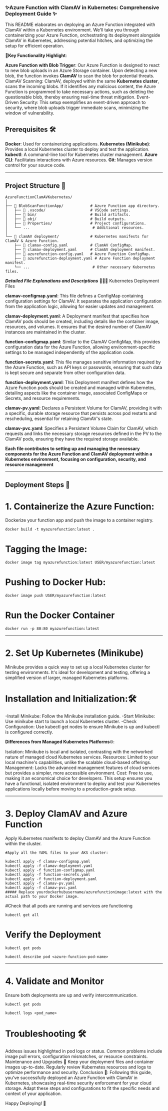 ### ✨Azure Function with ClamAV in Kubernetes: Comprehensive Deployment Guide ✨

This README elaborates on deploying an Azure Function integrated with ClamAV within a Kubernetes environment. We'll take you through containerizing your Azure Function, orchestrating its deployment alongside ClamAV in Kubernetes, addressing potential hitches, and optimizing the setup for efficient operation.

🌟**Key Functionality Highlight**:

**Azure Function with Blob Trigger**: Our Azure Function is designed to react to new blob uploads in an Azure Storage container. Upon detecting a new blob, the function invokes **ClamAV** to scan the blob for potential threats.
ClamAV Scanning: ClamAV, deployed within the same **Kubernetes cluster**, scans the incoming blobs. If it identifies any malicious content, the Azure Function is programmed to take necessary actions, such as deleting the questionable blob, thereby ensuring real-time threat mitigation.
Event-Driven Security: This setup exemplifies an event-driven approach to security, where blob uploads trigger immediate scans, minimizing the window of vulnerability.

## Prerequisites 🛠️

**Docker**: Used for containerizing applications.
**Kubernetes (Minikube)**: Provides a local Kubernetes cluster to deploy and test the application.
**kubectl**: A command-line tool for Kubernetes cluster management.
**Azure CLI**: Facilitates interactions with Azure resources.
**Git**: Manages version control for your source code.


---
## Project Structure 📂
```
AzureFunctionClamAVKubernetes/
│
├── 📁 BlobScanFunctionApp/            # Azure Function app directory.
│   ├── 📁 .vscode/                    # VSCode settings.
│   ├── 📁 bin/                        # Build artifacts.
│   ├── 📁 obj/                        # Build outputs.
│   ├── 📁 Properties/                 # Project configurations.
│   └── ...                            # Additional resources.
│
└── 📁 clamAV deployment/              # Kubernetes manifests for ClamAV & Azure Function.
    ├── 📄 clamav-config.yaml          # ClamAV ConfigMap.
    ├── 📄 clamav-deployment.yaml      # ClamAV deployment manifest.
    ├── 📄 azurefunction-config.yaml   # Azure Function ConfigMap.
    ├── 📄 azurefunction-deployment.yaml # Azure Function deployment manifest.
    └── ...                            # Other necessary Kubernetes files.

```

***Detailed File Explanations and Descriptions*** 📑📑📑
Kubernetes Deployment Files

**clamav-configmap.yaml**:
This file defines a ConfigMap containing configuration settings for ClamAV. It separates the application configuration from the application logic, allowing for easier updates and management.

**clamav-deployment.yaml**:
A Deployment manifest that specifies how ClamAV pods should be created, including details like the container image, resources, and volumes. It ensures that the desired number of ClamAV instances are maintained in the cluster.

**function-configmap.yaml**:
Similar to the ClamAV ConfigMap, this provides configuration data for the Azure Function, allowing environment-specific settings to be managed independently of the application code.

**function-secrets.yaml**:
This file manages sensitive information required by the Azure Function, such as API keys or passwords, ensuring that such data is kept secure and separate from other configuration data.

**function-deployment.yaml**:
This Deployment manifest defines how the Azure Function pods should be created and managed within Kubernetes, detailing aspects like the container image, associated ConfigMaps or Secrets, and resource requirements.

**clamav-pv.yaml**:
Declares a Persistent Volume for ClamAV, providing it with a specific, durable storage resource that persists across pod restarts and rescheduling, essential for retaining ClamAV's state.

**clamav-pvc.yaml**:
Specifies a Persistent Volume Claim for ClamAV, which requests and links the necessary storage resources defined in the PV to the ClamAV pods, ensuring they have the required storage available.

**Each file contributes to setting up and managing the necessary components for the Azure Function and ClamAV deployment within a Kubernetes environment, focusing on configuration, security, and resource management**

---
## Deployment Steps 🚀
# 1. Containerize the Azure Function:
Dockerize your function app and push the image to a container registry.
```
docker build -t myazurefunction:latest .
```
# Tagging the Image:
```
docker image tag myazurefunction:latest USER/myazurefunction:latest
```
# Pushing to Docker Hub:
```
docker image push USER/myazurefunction:latest

```

# Run the Docker Container
```
docker run -p 80:80 myazurefunction:latest
```

---
# 2. Set Up Kubernetes (Minikube)
Minikube provides a quick way to set up a local Kubernetes cluster for testing environments. It's ideal for development and testing, offering a simplified version of larger, managed Kubernetes platforms.

# Installation and Initialization:🛠️
-Install Minikube: Follow the Minikube installation guide.
-Start Minikube: Use minikube start to launch a local Kubernetes cluster.
-Check Configuration: Use kubectl get nodes to ensure Minikube is up and kubectl is configured correctly.

**Differences from Managed Kubernetes Platforms**🌐:

Isolation: Minikube is local and isolated, contrasting with the networked nature of managed cloud Kubernetes services.
Resources: Limited to your local machine's capabilities, unlike the scalable cloud-based offerings.
Management: Lacks the advanced management features of cloud services but provides a simpler, more accessible environment.
Cost: Free to use, making it an economical choice for developers.
This setup ensures you have a functional, isolated environment to deploy and test your Kubernetes applications locally before moving to a production-grade setup.

---
# 3. Deploy ClamAV and Azure Function

Apply Kubernetes manifests to deploy ClamAV and the Azure Function within the cluster.

```
#Apply all the YAML files to your AKS cluster:

kubectl apply -f clamav-configmap.yaml
kubectl apply -f clamav-deployment.yaml
kubectl apply -f function-configmap.yaml
kubectl apply -f function-secrets.yaml
kubectl apply -f function-deployment.yaml
kubectl apply -f clamav-pv.yaml
kubectl apply -f clamav-pvc.yaml
##### Replace yourdockerhubusername/azurefunctionimage:latest with the actual path to your Docker image.
```
#Check that all pods are running and services are functioning
```
kubectl get all
```

# Verify the Deployment
```
kubectl get pods
```
```
kubectl describe pod <azure-function-pod-name>
```
---
# 4. Validate and Monitor
Ensure both deployments are up and verify intercommunication.
```
kubectl get pods
```
```
kubectl logs <pod_name>
```

# Troubleshooting 🛠️
Address issues highlighted in pod logs or status. Common problems include image pull errors, configuration mismatches, or resource constraints.
Maintenance and Upgrades 🔄
Keep your deployment files and container images up-to-date. Regularly review Kubernetes resources and logs to optimize performance and security.
Conclusion 🎉:
Following this guide, you've successfully deployed an Azure Function with ClamAV in Kubernetes, showcasing real-time security enforcement for your cloud storage. Adapt these steps and configurations to fit the specific needs and context of your application.

Happy Deploying! 🚀



